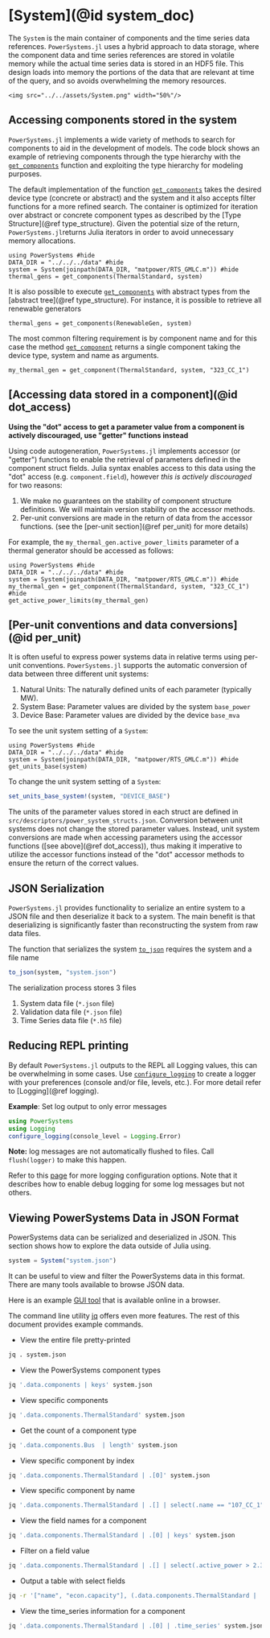 # [System](@id system_doc)

The `System` is the main container of components and the time series data references.
`PowerSystems.jl` uses a hybrid approach to data storage, where the component data and time
series references are stored in volatile memory while the actual time series data is stored
in an HDF5 file. This design loads into memory the portions of the data that are relevant
at time of the query, and so avoids overwhelming the memory resources.

```@raw html
<img src="../../assets/System.png" width="50%"/>
```

## Accessing components stored in the system

`PowerSystems.jl` implements a wide variety of methods to search for components to
aid in the development of models. The code block shows an example of
retrieving components through the type hierarchy with the [`get_components`](@ref)
function and exploiting the type hierarchy for modeling purposes.

The default implementation of the function [`get_components`](@ref) takes the desired device
type (concrete or abstract) and the system and it also accepts filter functions for a more
refined search. The container is optimized for iteration over abstract or concrete component
types as described by the [Type Structure](@ref type_structure). Given the potential size of the return,
`PowerSystems.jl`returns Julia iterators in order to avoid unnecessary memory allocations.

```@example get_components
using PowerSystems #hide
DATA_DIR = "../../../data" #hide
system = System(joinpath(DATA_DIR, "matpower/RTS_GMLC.m")) #hide
thermal_gens = get_components(ThermalStandard, system)
```

It is also possible to execute [`get_components`](@ref) with abstract types from the
[abstract tree](@ref type_structure). For instance, it is possible to retrieve all renewable
generators

```@example get_components
thermal_gens = get_components(RenewableGen, system)
```

The most common filtering requirement is by component name and for this case the method
[`get_component`](@ref) returns a single component taking the device type, system and name as arguments.

```@example get_components
my_thermal_gen = get_component(ThermalStandard, system, "323_CC_1")
```

## [Accessing data stored in a component](@id dot_access)

__Using the "dot" access to get a parameter value from a component is actively discouraged, use "getter" functions instead__

Using code autogeneration, `PowerSystems.jl` implements accessor (or "getter") functions to
enable the retrieval of parameters defined in the component struct fields. Julia syntax enables
access to this data using the "dot" access (e.g. `component.field`), however
_this is actively discouraged_ for two reasons:

 1. We make no guarantees on the stability of component structure definitions. We will maintain version stability on the accessor methods.
 2. Per-unit conversions are made in the return of data from the accessor functions. (see the [per-unit section](@ref per_unit) for more details)

For example, the `my_thermal_gen.active_power_limits` parameter of a thermal generator should be accessed as follows:

```@example get_active_power_limits
using PowerSystems #hide
DATA_DIR = "../../../data" #hide
system = System(joinpath(DATA_DIR, "matpower/RTS_GMLC.m")) #hide
my_thermal_gen = get_component(ThermalStandard, system, "323_CC_1") #hide
get_active_power_limits(my_thermal_gen)
```

## [Per-unit conventions and data conversions](@id per_unit)

It is often useful to express power systems data in relative terms using per-unit conventions.
`PowerSystems.jl` supports the automatic conversion of data between three different unit systems:

 1. Natural Units: The naturally defined units of each parameter (typically MW).
 2. System Base: Parameter values are divided by the system `base_power`
 3. Device Base: Parameter values are divided by the device `base_mva`

To see the unit system setting of a `System`:

```@example get_units_base
using PowerSystems #hide
DATA_DIR = "../../../data" #hide
system = System(joinpath(DATA_DIR, "matpower/RTS_GMLC.m")) #hide
get_units_base(system)
```

To change the unit system setting of a `System`:

```julia
set_units_base_system!(system, "DEVICE_BASE")
```

The units of the parameter values stored in each struct are defined in
`src/descriptors/power_system_structs.json`. Conversion between unit systems does not change
the stored parameter values. Instead, unit system conversions are made when accessing
parameters using the accessor functions ([see above](@ref dot_access)), thus making it
imperative to utilize the accessor functions instead of the "dot" accessor methods to
ensure the return of the correct values.

## JSON Serialization

`PowerSystems.jl` provides functionality to serialize an entire system to a JSON
file and then deserialize it back to a system. The main benefit is that
deserializing is significantly faster than reconstructing the system from raw
data files.

The function that serializes the system [`to_json`](@ref) requires the system and a file name

```julia
to_json(system, "system.json")
```

The serialization process stores 3 files

1. System data file (`*.json` file)
2. Validation data file (`*.json` file)
3. Time Series data file (`*.h5` file)

## Reducing REPL printing

By default `PowerSystems.jl` outputs to the REPL all Logging values, this can be overwhelming
in some cases. Use [`configure_logging`](@ref) to create a logger with your preferences
(console and/or file, levels, etc.). For more detail refer to [Logging](@ref logging).

**Example**: Set log output to only error messages

```julia
using PowerSystems
using Logging
configure_logging(console_level = Logging.Error)
```

**Note:** log messages are not automatically flushed to files. Call
`flush(logger)` to make this happen.

Refer to this
[page](https://nrel-siip.github.io/InfrastructureSystems.jl/stable/dev_guide/logging/#Use-Cases)
for more logging configuration options. Note that it describes how to enable
debug logging for some log messages but not others.

## Viewing PowerSystems Data in JSON Format

PowerSystems data can be serialized and deserialized in JSON. This section shows how to
explore the data outside of Julia using.

```julia
system = System("system.json")
```

It can be useful to view and filter the PowerSystems data in this format. There
are many tools available to browse JSON data.

Here is an example [GUI tool](http://jsonviewer.stack.hu) that is available
online in a browser.

The command line utility [jq](https://stedolan.github.io/jq/) offers even more
features. The rest of this document provides example commands.

- View the entire file pretty-printed

```zsh
jq . system.json
```

- View the PowerSystems component types

```zsh
jq '.data.components | keys' system.json
```

- View specific components

```zsh
jq '.data.components.ThermalStandard' system.json
```

- Get the count of a component type

```zsh
jq '.data.components.Bus  | length' system.json
```

- View specific component by index

```zsh
jq '.data.components.ThermalStandard | .[0]' system.json
```

- View specific component by name

```zsh
jq '.data.components.ThermalStandard | .[] | select(.name == "107_CC_1")' system.json
```

- View the field names for a component

```zsh
jq '.data.components.ThermalStandard | .[0] | keys' system.json
```

- Filter on a field value

```zsh
jq '.data.components.ThermalStandard | .[] | select(.active_power > 2.3)' system.json
```

- Output a table with select fields

```zsh
jq -r '["name", "econ.capacity"], (.data.components.ThermalStandard | .[] | [.name, .active_power]) | @tsv' system.json
```

- View the time_series information for a component

```zsh
jq '.data.components.ThermalStandard | .[0] | .time_series' system.json
```
